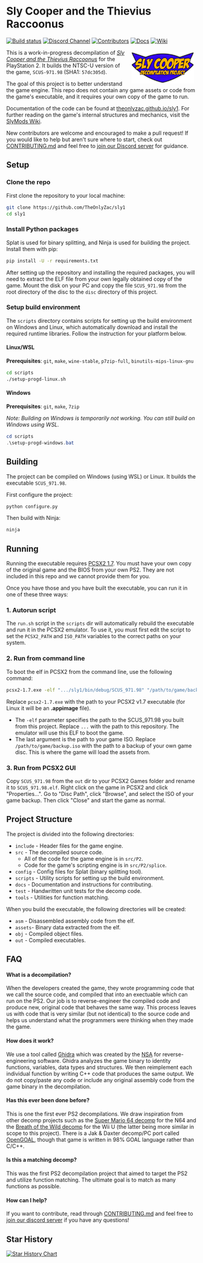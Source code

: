 # Sly Cooper and the Thievius Raccoonus

<!-- shields.io badges -->
[![Build status][build-badge]][build-url] <!--[![AppVeyor tests][tests-badge]][tests-url]--> [![Discord Channel][discord-badge]][discord-url] [![Contributors][contributors-badge]][contributors-url] [![Docs][docs-badge]][docs-url] [![Wiki][wiki-badge]][wiki-url]

<!-- Build status badge -->
[build-url]: https://ci.appveyor.com/project/TheOnlyZac/sly1/branch/main
[build-badge]: https://ci.appveyor.com/api/projects/status/800esepa77ctpv5p/branch/main?svg=true

<!-- Test status badge -->
[tests-url]: https://ci.appveyor.com/project/TheOnlyZac/sly1/branch/main/tests
[tests-badge]: https://img.shields.io/appveyor/tests/theonlyzac/sly1/main

<!-- Contributors badge -->
[contributors-url]: https://github.com/theonlyzac/sly1/graphs/contributors
[contributors-badge]: https://img.shields.io/github/contributors/theonlyzac/sly1?color=%23db6d28

<!-- Discord badge -->
[discord-url]: https://discord.gg/2GSXcEzPJA
[discord-badge]: https://img.shields.io/discord/439454661100175380?color=%235865F2&logo=discord&logoColor=%23FFFFFF

<!-- Docs badge -->
[docs-url]: https://theonlyzac.github.io/sly1
[docs-badge]: https://img.shields.io/badge/docs-doxygen-2C4AA8

<!-- Wiki badge -->
[wiki-url]: https://slymods.info
[wiki-badge]: https://img.shields.io/badge/wiki-slymods.info-2C4AA8

[<img src="logo.png" style="margin:7px" align="right" width="33%" alt="Sly 1 Decompilation Logo by Cooper941">][docs-url]

This is a work-in-progress decompilation of [*Sly Cooper and the Thievius Raccoonus*](https://en.wikipedia.org/wiki/Sly_Cooper_and_the_Thievius_Raccoonus) for the PlayStation 2. It builds the NTSC-U version of the game, `SCUS-971.98` (SHA1: `57dc305d`).

The goal of this project is to better understand the game engine. This repo does not contain any game assets or code from the game's executable, and it requires your own copy of the game to run.

Documentation of the code can be found at [theonlyzac.github.io/sly1](https://theonlyzac.github.io/sly1). For further reading on the game's internal structures and mechanics, visit the [SlyMods Wiki][wiki-url].

New contributors are welcome and encouraged to make a pull request! If you would like to help but aren't sure where to start, check out [CONTRIBUTING.md](/docs/CONTRIBUTING.md) and feel free to [join our Discord server][discord-url] for guidance.


## Setup

### Clone the repo

First clone the repository to your local machine:

```bash
git clone https://github.com/TheOnlyZac/sly1
cd sly1
```

### Install Python packages

Splat is used for binary splitting, and Ninja is used for building the project. Install them with pip:

```bash
pip install -U -r requirements.txt
```

After setting up the repository and installing the required packages, you will need to extract the ELF file from your own legally obtained copy of the game. Mount the disk on your PC and copy the file `SCUS_971.98` from the root directory of the disc to the `disc` directory of this project.


### Setup build environment

The `scripts` directory contains scripts for setting up the build environment on Windows and Linux, which automatically download and install the required runtime libraries. Follow the instruction for your platform below.

#### Linux/WSL

**Prerequisites**: `git`, `make`, `wine-stable`, `p7zip-full`, `binutils-mips-linux-gnu`

```bash
cd scripts
./setup-progd-linux.sh
```

#### Windows

**Prerequisites**: `git`, `make`, `7zip`

*Note: Building on Windows is temporarily not working. You can still build on Windows using WSL.*

```powershell
cd scripts
.\setup-progd-windows.bat
```

## Building

The project can be compiled on Windows (using WSL) or Linux. It builds the executable `SCUS_971.98`.

First configure the project:

```bash
python configure.py
```

Then build with Ninja:

```bash
ninja
```


## Running

Running the executable requires [PCSX2 1.7](https://pcsx2.net/). You must have your own copy of the original game and the BIOS from your own PS2. They are not included in this repo and we cannot provide them for you.

Once you have those and you have built the executable, you can run it in one of these three ways:

### 1. Autorun script

The `run.sh` script in the `scripts` dir will automatically rebuild the executable and run it in the PCSX2 emulator. To use it, you must first edit the script to set the `PCSX2_PATH` and `ISO_PATH` variables to the correct paths on your system.

### 2. Run from command line

To boot the elf in PCSX2 from the command line, use the following command:

```bash
pcsx2-1.7.exe -elf ".../sly1/bin/debug/SCUS_971.98" "/path/to/game/backup.iso"
```

Replace `pcsx2-1.7.exe` with the path to your PCSX2 v1.7 executable (for Linux it will be an **.appimage** file).
- The `-elf` parameter specifies the path to the SCUS_971.98 you built from this project. Replace `...` with the path to this repository. The emulator will use this ELF to boot the game.
- The last argument is the path to your game ISO. Replace `/path/to/game/backup.iso` with the path to a backup of your own game disc. This is where the game will load the assets from.

### 3. Run from PCSX2 GUI

Copy `SCUS_971.98` from the `out` dir to your PCSX2 Games folder and rename it to `SCUS_971.98.elf`. Right click on the game in PCSX2 and click "Properties...". Go to "Disc Path", click "Browse", and select the ISO of your game backup. Then click "Close" and start the game as normal.


## Project Structure

The project is divided into the following directories:

* `include` - Header files for the game engine.
* `src` - The decompiled source code.
  * All of the code for the game engine is in `src/P2`.
  * Code for the game's scripting engine is in `src/P2/splice`.
* `config` - Config files for Splat (binary splitting tool).
* `scripts` - Utility scripts for setting up the build environment.
* `docs` - Documentation and instructions for contributing.
* `test` - Handwritten unit tests for the decomp code.
* `tools` - Utilities for function matching.

When you build the executable, the following directories will be created:

* `asm` - Disassembled assembly code from the elf.
* `assets`- Binary data extracted from the elf.
* `obj` - Compiled object files.
* `out` - Compiled executables.


## FAQ

#### What is a decompilation?

When the developers created the game, they wrote programming code that we call the source code, and compiled that into an exectuable which can run on the PS2. Our job is to reverse-engineer the compiled code and produce new, original code that behaves the same way. This process leaves us with code that is very similar (but not identical) to the source code and helps us understand what the programmers were thinking when they made the game.

#### How does it work?

We use a tool called [Ghidra](https://ghidra-sre.org/) which was created by the [NSA](https://www.nsa.gov/) for reverse-engineering software. Ghidra analyzes the game binary to identity functions, variables, data types and structures. We then reimplement each individual function by writing C++ code that produces the same output. We do not copy/paste any code or include any original assembly code from the game binary in the decompilation.

#### Has this ever been done before?

This is one the first ever PS2 decompilations. We draw inspiration from other decomp projects such as the [Super Mario 64 decomp](https://github.com/n64decomp/sm64) for the N64 and the [Breath of the Wild decomp](https://github.com/zeldaret/botw) for the Wii U (the latter being more similar in scope to this project). There is a Jak & Daxter decomp/PC port called [OpenGOAL](https://github.com/open-goal/jak-project), though that game is written in 98% GOAL language rather than C/C++.

#### Is this a matching decomp?

This was the first PS2 decompilation project that aimed to target the PS2 and utilize function matching. The ultimate goal is to match as many functions as possible.

#### How can I help?

If you want to contribute, read through [CONTRIBUTING.md](/docs/CONTRIBUTING.md) and feel free to [join our discord server](https://discord.gg/gh5xwfj) if you have any questions!


## Star History

<a href="https://star-history.com/#theonlyzac/sly1&Date">
  <picture>
    <source media="(prefers-color-scheme: dark)" srcset="https://api.star-history.com/svg?repos=theonlyzac/sly1&type=Date&theme=dark" />
    <source media="(prefers-color-scheme: light)" srcset="https://api.star-history.com/svg?repos=theonlyzac/sly1&type=Date" />
    <img alt="Star History Chart" src="https://api.star-history.com/svg?repos=theonlyzac/sly1&type=Date" />
  </picture>
</a>
